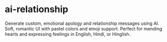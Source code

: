 # ai-relationship
Generate custom, emotional apology and relationship messages using AI. Soft, romantic UI with pastel colors and emoji support. Perfect for mending hearts and expressing feelings in English, Hindi, or Hinglish.
